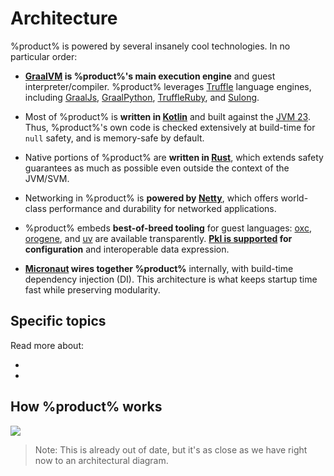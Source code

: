 # Architecture

%product% is powered by several insanely cool technologies. In no particular order:

- **[GraalVM][0] is %product%'s main execution engine** and guest interpreter/compiler. %product% leverages [Truffle][1]
  language engines, including [GraalJs][2], [GraalPython][3], [TruffleRuby][4], and [Sulong][5].

- Most of %product% is **written in [Kotlin][7]** and built against the [JVM 23][8]. Thus, %product%'s own code is
  checked extensively at build-time for `null` safety, and is memory-safe by default.

- Native portions of %product% are **written in [Rust][9]**, which extends safety guarantees as much as possible even
  outside the context of the JVM/SVM.

- Networking in %product% is **powered by [Netty][10]**, which offers world-class performance and durability for
  networked applications.

- %product% embeds **best-of-breed tooling** for guest languages: [oxc][11], [orogene][12], and [uv][13] are available
  transparently. **[Pkl is supported][14] for configuration** and interoperable data expression.

- **[Micronaut][6] wires together %product%** internally, with build-time dependency injection (DI). This architecture
  is what keeps startup time fast while preserving modularity.

## Specific topics

Read more about:

- **[](Security.md)**
- **[](Performance.md)**

## How %product% works

<img src="arch-v1.svg" />

> Note: This is already out of date, but it's as close as we have right now to an architectural diagram.

[0]: https://graalvm.org
[1]: https://www.graalvm.org/latest/graalvm-as-a-platform/language-implementation-framework/
[2]: https://github.com/oracle/graaljs
[3]: https://github.com/oracle/graalpython
[4]: https://github.com/oracle/truffleruby
[5]: https://github.com/oracle/graal/blob/master/sulong/README.md
[6]: https://micronaut.io
[7]: https://kotlinlang.org
[8]: https://en.wikipedia.org/wiki/Java_virtual_machine
[9]: https://rustlang.org
[10]: https://netty.io/
[11]: https://oxc.rs
[12]: https://orogene.dev
[13]: https://github.com/astral-sh/uv
[14]: https://pkl-lang.org
